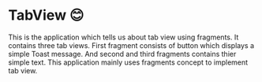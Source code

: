 # TabView :blush:
This is the application which tells us about tab view using fragments.
It contains three tab views.
First fragment consists of button which displays a simple Toast message. 
And second and third fragments contains thier simple text.
This application mainly uses fragments concept to implement tab view.
